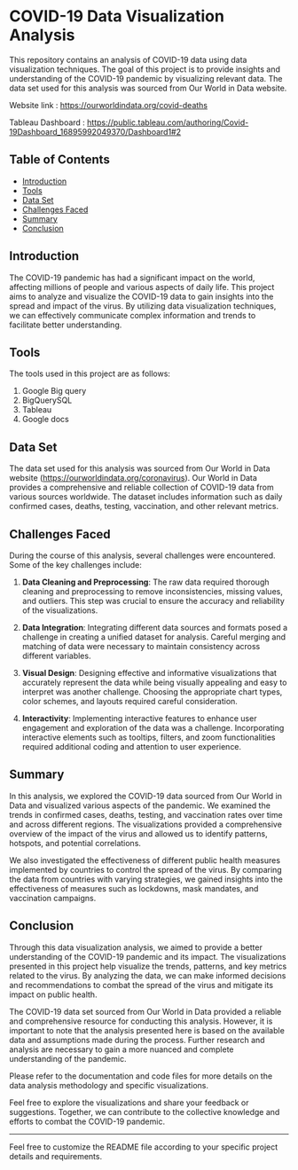 # COVID-19 Data Visualization Analysis

This repository contains an analysis of COVID-19 data using data visualization techniques. The goal of this project is to provide insights and understanding of the COVID-19 pandemic by visualizing relevant data. The data set used for this analysis was sourced from Our World in Data website.

Website link : https://ourworldindata.org/covid-deaths

Tableau Dashboard : https://public.tableau.com/authoring/Covid-19Dashboard_16895992049370/Dashboard1#2

## Table of Contents

- [Introduction](#introduction)
- [Tools](#tools)
- [Data Set](#data-set)
- [Challenges Faced](#challenges-faced)
- [Summary](#summary)
- [Conclusion](#conclusion)

## Introduction

The COVID-19 pandemic has had a significant impact on the world, affecting millions of people and various aspects of daily life. This project aims to analyze and visualize the COVID-19 data to gain insights into the spread and impact of the virus. By utilizing data visualization techniques, we can effectively communicate complex information and trends to facilitate better understanding.

## Tools

The tools used in this project are as follows:
1. Google Big query
2. BigQuerySQL
3. Tableau
4. Google docs

## Data Set

The data set used for this analysis was sourced from Our World in Data website (https://ourworldindata.org/coronavirus). Our World in Data provides a comprehensive and reliable collection of COVID-19 data from various sources worldwide. The dataset includes information such as daily confirmed cases, deaths, testing, vaccination, and other relevant metrics.

## Challenges Faced

During the course of this analysis, several challenges were encountered. Some of the key challenges include:

1. **Data Cleaning and Preprocessing**: The raw data required thorough cleaning and preprocessing to remove inconsistencies, missing values, and outliers. This step was crucial to ensure the accuracy and reliability of the visualizations.

2. **Data Integration**: Integrating different data sources and formats posed a challenge in creating a unified dataset for analysis. Careful merging and matching of data were necessary to maintain consistency across different variables.

3. **Visual Design**: Designing effective and informative visualizations that accurately represent the data while being visually appealing and easy to interpret was another challenge. Choosing the appropriate chart types, color schemes, and layouts required careful consideration.

4. **Interactivity**: Implementing interactive features to enhance user engagement and exploration of the data was a challenge. Incorporating interactive elements such as tooltips, filters, and zoom functionalities required additional coding and attention to user experience.

## Summary

In this analysis, we explored the COVID-19 data sourced from Our World in Data and visualized various aspects of the pandemic. We examined the trends in confirmed cases, deaths, testing, and vaccination rates over time and across different regions. The visualizations provided a comprehensive overview of the impact of the virus and allowed us to identify patterns, hotspots, and potential correlations.

We also investigated the effectiveness of different public health measures implemented by countries to control the spread of the virus. By comparing the data from countries with varying strategies, we gained insights into the effectiveness of measures such as lockdowns, mask mandates, and vaccination campaigns.

## Conclusion

Through this data visualization analysis, we aimed to provide a better understanding of the COVID-19 pandemic and its impact. The visualizations presented in this project help visualize the trends, patterns, and key metrics related to the virus. By analyzing the data, we can make informed decisions and recommendations to combat the spread of the virus and mitigate its impact on public health.

The COVID-19 data set sourced from Our World in Data provided a reliable and comprehensive resource for conducting this analysis. However, it is important to note that the analysis presented here is based on the available data and assumptions made during the process. Further research and analysis are necessary to gain a more nuanced and complete understanding of the pandemic.

Please refer to the documentation and code files for more details on the data analysis methodology and specific visualizations.

Feel free to explore the visualizations and share your feedback or suggestions. Together, we can contribute to the collective knowledge and efforts to combat the COVID-19 pandemic.

---

Feel free to customize the README file according to your specific project details and requirements.
